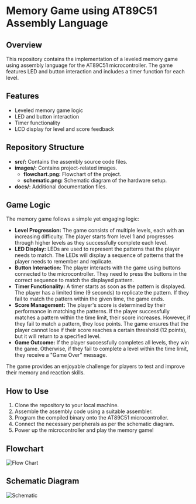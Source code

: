 # Memory Game using AT89C51 Assembly Language

## Overview
This repository contains the implementation of a leveled memory game using assembly language for the AT89C51 microcontroller. The game features LED and button interaction and includes a timer function for each level.

## Features
- Leveled memory game logic
- LED and button interaction
- Timer functionality
- LCD display for level and score feedback

## Repository Structure
- **src/:** Contains the assembly source code files.
- **images/:** Contains project-related images.
  - **flowchart.png:** Flowchart of the project.
  - **schematic.png:** Schematic diagram of the hardware setup.
- **docs/:** Additional documentation files.

## Game Logic
The memory game follows a simple yet engaging logic:

- **Level Progression:** The game consists of multiple levels, each with an increasing difficulty. The player starts from level 1 and progresses through higher levels as they successfully complete each level.
- **LED Display:** LEDs are used to represent the patterns that the player needs to match. The LEDs will display a sequence of patterns that the player needs to remember and replicate.
- **Button Interaction:** The player interacts with the game using buttons connected to the microcontroller. They need to press the buttons in the correct sequence to match the displayed pattern.
- **Timer Functionality:** A timer starts as soon as the pattern is displayed. The player has a limited time (9 seconds) to replicate the pattern. If they fail to match the pattern within the given time, the game ends.
- **Score Management:** The player's score is determined by their performance in matching the patterns. If the player successfully matches a pattern within the time limit, their score increases. However, if they fail to match a pattern, they lose points. The game ensures that the player cannot lose if their score reaches a certain threshold (12 points), but it will return to a specified level.
- **Game Outcome:** If the player successfully completes all levels, they win the game. Otherwise, if they fail to complete a level within the time limit, they receive a "Game Over" message.

The game provides an enjoyable challenge for players to test and improve their memory and reaction skills.

## How to Use
1. Clone the repository to your local machine.
2. Assemble the assembly code using a suitable assembler.
3. Program the compiled binary onto the AT89C51 microcontroller.
4. Connect the necessary peripherals as per the schematic diagram.
5. Power up the microcontroller and play the memory game!

## Flowchart

![Flow Chart](https://github.com/NadaKhaledMazen/Memory-Game-/assets/105931027/be66aca4-4d81-48be-a4b9-37e8b305323e)

## Schematic Diagram

![Schematic](https://github.com/NadaKhaledMazen/Memory-Game-/assets/105931027/a2174c86-5822-4cb9-8483-b49c5735711a)
